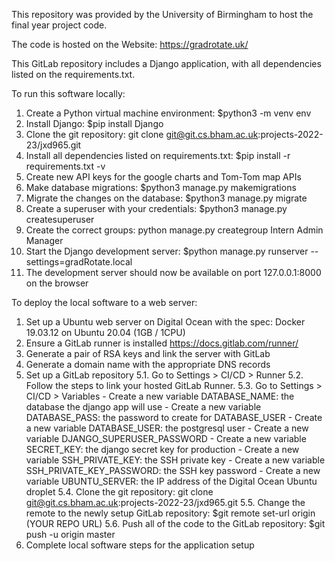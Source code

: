 This repository was provided by the University of Birmingham to host the final year project code. 

The code is hosted on the Website: https://gradrotate.uk/


This GitLab repository includes a Django application, with all dependencies listed on the requirements.txt. 

To run this software locally: 
1. Create a Python virtual machine environment: $python3 -m venv env
2. Install Django: $pip install Django
3. Clone the git repository: git clone git@git.cs.bham.ac.uk:projects-2022-23/jxd965.git
4. Install all dependencies listed on requirements.txt: $pip install -r requirements.txt -v
5. Create new API keys for the google charts and Tom-Tom map APIs
6. Make database migrations: $python3 manage.py makemigrations
7. Migrate the changes on the database: $python3 manage.py migrate
8. Create a superuser with your credentials: $python3 manage.py createsuperuser 
10. Create the correct groups: python manage.py creategroup Intern Admin Manager
11. Start the Django development server: $python manage.py runserver --settings=gradRotate.local   
12. The development server should now be available on port 127.0.0.1:8000 on the browser


To deploy the local software to a web server:
1. Set up a Ubuntu web server on Digital Ocean with the spec: Docker 19.03.12 on Ubuntu 20.04 (1GB / 1CPU)
2. Ensure a GitLab runner is installed https://docs.gitlab.com/runner/
3. Generate a pair of RSA keys and link the server with GitLab
4. Generate a domain name with the appropriate DNS records 
5. Set up a GitLab repository 
    5.1. Go to Settings > CI/CD > Runner
    5.2. Follow the steps to link your hosted GitLab Runner.
    5.3. Go to Settings > CI/CD > Variables
        - Create a new variable DATABASE_NAME: the database the django app will use
        - Create a new variable DATABASE_PASS: the password to create for DATABASE_USER
        - Create a new variable DATABASE_USER: the postgresql user
        - Create a new variable DJANGO_SUPERUSER_PASSWORD
        - Create a new variable SECRET_KEY: the django secret key for production
        - Create a new variable SSH_PRIVATE_KEY: the SSH private key
        - Create a new variable SSH_PRIVATE_KEY_PASSWORD: the SSH key password
        - Create a new variable UBUNTU_SERVER: the IP address of the Digital Ocean Ubuntu droplet
    5.4. Clone the git repository: git clone git@git.cs.bham.ac.uk:projects-2022-23/jxd965.git
    5.5. Change the remote to the newly setup GitLab repository: $git remote set-url origin (YOUR REPO URL)
    5.6. Push all of the code to the GitLab repository: $git push -u origin master
6. Complete local software steps for the application setup



